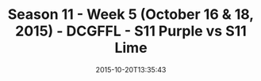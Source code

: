---
title: Season 11 - Week 5 (October 16 & 18, 2015) - DCGFFL - S11 Purple vs S11 Lime
teams-score:
- team: _teams/s11-purple.md
  score: 47
- team: _teams/s11-lime.md
  score: 20
mvp: Patrick Menasco (Purple), Dameron Rendell (Lime)
game-ball: ''
season: 11
week: 5
date: '2015-10-20T13:35:43'
pageid: season-11-week-5-932-vs-928
---